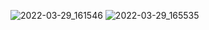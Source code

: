 ![2022-03-29_161546](https://user-images.githubusercontent.com/87978635/160594570-00807aa4-8ac2-43a2-9a0b-32ad0123d033.jpg)
![2022-03-29_165535](https://user-images.githubusercontent.com/87978635/160596502-b8a88057-517e-4b84-88ec-e9319e183158.jpg)

